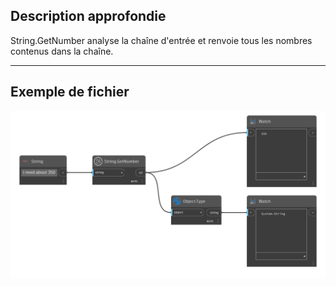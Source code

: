 ## Description approfondie
String.GetNumber analyse la chaîne d'entrée et renvoie tous les nombres contenus dans la chaîne.
___
## Exemple de fichier

![String.GetNumber](./DSCore.String.GetNumber_img.png)
